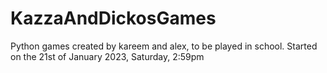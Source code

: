 # KazzaAndDickosGames
Python games created by kareem and alex, to be played in school.
Started on the 21st of January 2023, Saturday, 2:59pm
